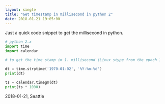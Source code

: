 ```yaml
---
layout: single
title: "Get timestamp in millisecond in python 2"
date: 2018-01-21 19:05:00
---
```


Just a quick code snippet to get the millisecond in python.
```python
# python 2.x
import time
import calendar

# to get the time stamp in 1. millisecond (Linux stype from the epoch 1970-01-01 00:00:00)

dt = time.strptime('1970-01-02', '%Y-%m-%d')
print(dt)

ts = calendar.timegm(dt)
print(ts * 1000)
```


2018-01-21, Seattle
